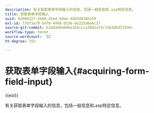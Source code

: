 ```yaml
---
description: 有关获取表单字段输入的信息，包括一般信息和.asp特定信息。
title: 获取表单字段输入
uuid: 02004327-5b88-43ed-9dee-4dd3d936b159
exl-id: f3d73a70-54f0-4408-b536-6e325d6e6c17
source-git-commit: b1dda69a606a16dccca30d2a74c7e63dbd27936c
workflow-type: tm+mt
source-wordcount: '32'
ht-degree: 25%

---
```


# 获取表单字段输入{#acquiring-form-field-input}

{{eol}}

有关获取表单字段输入的信息，包括一般信息和.asp特定信息。
